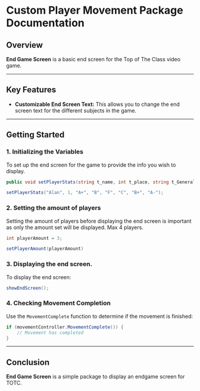# Custom Player Movement Package Documentation

## Overview

**End Game Screen** is a basic end screen for the Top of The Class video game.

---

## Key Features

- **Customizable End Screen Text:** This allows you to change the end screen text for the different subjects in the game.

---

## Getting Started

### 1. Initializing the Variables

To set up the end screen for the game to provide the info you wish to display.

```csharp
public void setPlayerStats(string t_name, int t_place, string t_General_Knowledge_Result, string t_English_Result, string t_Math_Result, string t_Science_Result, string t_Geography_Result, string t_History_Result)

setPlayerStats("Alan", 1, "A+", "B", "F", "C", "B+", "A-");

```

### 2. Setting the amount of players

Setting the amount of players before displaying the end screen is important as only the amount set will be displayed. Max 4 players.

```csharp
int playerAmount = 3;

setPlayerAmount(playerAmount)
```

### 3. Displaying the end screen.

To display the end screen:

```csharp
showEndScreen();
```

### 4. Checking Movement Completion

Use the `MovementComplete` function to determine if the movement is finished:

```csharp
if (movementController.MovementComplete()) {
    // Movement has completed
}
```
---

## Conclusion

**End Game Screen** is a simple package to display an endgame screen for TOTC.

